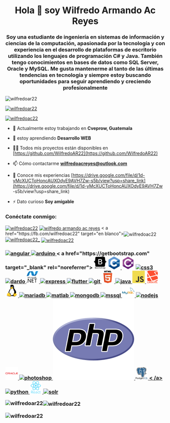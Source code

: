 <h1 align="center">Hola 👋 soy Wilfredo Armando Ac Reyes</h1>
<h3 align="center">Soy una estudiante de ingeniería en sistemas de información y ciencias de la computación, apasionada por la tecnología y con experiencia en el desarrollo de plataformas de escritorio utilizando los lenguajes de programación C# y Java. También tengo conocimientos en bases de datos como SQL Server, Oracle y MySQL. Me gusta mantenerme al tanto de las últimas tendencias en tecnología y siempre estoy buscando oportunidades para seguir aprendiendo y creciendo profesionalmente</h3>

<p align="left"> <img src="https://komarev.com/ghpvc/? nombredeusuario=wilfredoar22&label=Perfil%20views&color=0e75b6&style=flat" alt="wilfredoar22" /> </p>

<p align="left"> <a href="https://github.com/ryo-ma/github-profile-trofeo"><img src="https://github-perfil-trofeo.vercel.app /?username=wilfredoar22" alt="wilfredoar22" /></a> </p>

<p align="left"> <a href="https://twitter.com/wilfredoac22" target="blank"> <img src="https://img.shields.io/twitter/follow/wilfredoac22?logo=twitter&style=for-the-badge" alt="wilfredoac22" /></a> </p>

- 🔭 Actualmente estoy trabajando en **Cveprow, Guatemala**

- 🌱 estoy aprendiendo **Desarrollo WEB**

- 👨‍💻 Todos mis proyectos están disponibles en [https://github.com/WilfredoAR22](https://github.com/WilfredoAR22)

- 📫 Cómo contactarme **wilfredoacreyes@outlook.com**

- 📄 Conoce mis experiencias [https://drive.google.com/file/d/1d-yMcXUCToHoncAUXOdyE9AVH7Zw-s5b/view?usp=share_link](https://drive.google.com/file/d/1d-yMcXUCToHoncAUXOdyE9AVH7Zw -s5b/view?usp=share_link)

- ⚡ Dato curioso **Soy amigable**

<h3 align="left">Conéctate conmigo:</h3>
<p align="left">
<a href="https: //twitter.com/wilfredoac22" target="blank"><img align="center" src="https://raw.githubusercontent.com/rahuldkjain/github-profile-readme-generator/master/src/images/ iconos/Social/twitter.svg" alt="wilfredoac22" height="30" width="40" /></a>
<a href="https://linkedin.com/in/wilfredo armando ac reyes" target="blank"><img align="center" src="https://raw.githubusercontent.com/rahuldkjain/github- profile-readme-generator/master/src/images/icons/Social/linked-in-alt.svg" alt="wilfredo armando ac reyes" height="30" width="40" /></a> <
a href="https://fb.com/wilfredoac22" target="en blanco"><img align="center" src="https://raw.githubusercontent.com/rahuldkjain/github-profile-readme-generator/master /src/images/icons/Social/facebook.svg" alt="wilfredoac22" height="30" width="40" /></a>
<a href="https://instagram.com/wilfredoac22_" objetivo ="en blanco"><img alinear="centro" src="https://raw.githubusercontent.com/rahuldkjain/github-profile-readme-generator/master/src/images/icons/Social/instagram.svg" alt="wilfredoac22_" altura="30" ancho ="40" /></a>
<a href="https://www.youtube.com/c/wilfredoac22" target="blank"><img align="center" src="https://raw.githubusercontent.com/rahuldkjain/github-profile -readme-generator/master/src/images/icons/Social/youtube.svg" alt="wilfredoac22" height="30" width="40" /></a> </p> <h3 align="
left

" ">Idiomas y Herramientas:</h3>
<p align="left"> <a href="https://angular.io" target="_blank" rel="noreferrer"> <img src="https://angular.io/assets/images/logos /angular/angular.svg" alt="angular" ancho="40" altura="40"/> </a> <a href="https://www.arduino.cc/" target="_blank" rel ="noreferrer"> <img src="https://cdn.worldvectorlogo.com/logos/arduino-1.svg" alt="arduino" width="40" height="40"/> </a> < a href="https://getbootstrap.com" target="_blank" rel="noreferrer"> <img src="https://raw.githubusercontent.com/devicons/devicon/master/icons/bootstrap/bootstrap-plain-wordmark.svg" alt="bootstrap" width="40" height="40"/> </a> <a href="https:// www.w3schools.com/cpp/" target="_blank" rel="noreferrer"> <img src="https://raw.githubusercontent.com/devicons/devicon/master/icons/cplusplus/cplusplus-original.svg " alt="cplusplus" width="40" height="40"/> </a> <a href="https://www.w3schools.com/cs/" target="_blank" rel="noreferrer" > <img src="https://raw.githubusercontent.com/devicons/devicon/master/icons/csharp/csharp-original.svg" alt="csharp" width="40" height="40"/></a> <a href="https://www.w3schools.com/css/" target="_blank" rel="noreferrer"> <img src="https://raw.githubusercontent.com/devicons/ devicon/master/icons/css3/css3-original-wordmark.svg" alt="css3" width="40" height="40"/> </a> <a href="https://dart.dev" target="_blank" rel="noreferrer"> <img src="https://www.vectorlogo.zone/logos/dartlang/dartlang-icon.svg" alt="dardo" width="40" height="40 "/> </a> <a href="https://dotnet.microsoft.com/" target="_blank" rel="noreferrer"> <img src="https://raw.githubusercontent.com/devicons/devicon/master/icons/dot-net/dot-net-original-wordmark.svg" alt="dotnet" width="40" height="40"/> </a> <a href=" https://expressjs.com" target="_blank" rel="noreferrer"> <img src="https://raw.githubusercontent.com/devicons/devicon/master/icons/express/express-original-wordmark. svg" alt="express" width="40" height="40"/> </a> <a href="https://flutter.dev" target="_blank" rel="noreferrer"> <img src ="https://www.vectorlogo.zone/logos/flutterio/flutterio-icon.svg" alt="flutter" width="40" height="40"/> </a> <a href="https://git-scm.com/" target="_blank" rel="noreferrer"> <img src="https://www.vectorlogo.zone/logos/git-scm/git-scm-icon.svg " alt="git" ancho="40" altura="40"/> </a> <a href="https://www.w3.org/html/" target="_blank" rel="noreferrer" > <img src="https://raw.githubusercontent.com/devicons/devicon/master/icons/html5/html5-original-wordmark.svg" alt="html5" width="40" height="40"/ > </a> <a href="https://www.java.com" target="_blank" rel="noreferrer"> <img src="https://raw.githubusercontent.com/devicons/devicon/ maestro/iconos/java/java-original.svg" alt="java" ancho="40" altura="40"/> </a> <a href="https://developer.mozilla.org/en-US/docs/Web/JavaScript" target="_blank" rel= "noreferrer"> <img src="https://raw.githubusercontent.com/devicons/devicon/master/icons/javascript/javascript-original.svg" alt="javascript" width="40" height="40" /> </a> <a href="https://laravel.com/" target="_blank" rel="noreferrer"> <img src="https://raw.githubusercontent.com/devicons/devicon/ master/icons/laravel/laravel-plain-wordmark.svg" alt="laravel" width="40" height="40"/> </a> <a href="https://www.linux.org/" target="_blank" rel="noreferrer"> <img src="https://raw.githubusercontent.com/devicons/devicon/master/icons/linux/linux-original.svg" alt="linux" width="40" height="40"/> </a> <a href="https://mariadb.org/" target="_blank" rel="noreferrer"> <img src="https:// www.vectorlogo.zone/logos/mariadb/mariadb-icon.svg" alt="mariadb" width="40" height="40"/> </a> <a href="https://www.mathworks. com/" target="_blank" rel="noreferrer"> <img src="https://upload.wikimedia.org/wikipedia/commons/2/21/Matlab_Logo.png" alt="matlab" width="40 "height="40"/> </a> <a href="https://www.mongodb.com/" target="_blank" rel="noreferrer"> <img src="https://raw.githubusercontent .com/devicons/devicon/master/icons/mongodb/mongodb-original-wordmark.svg" alt="mongodb" width="40" height="40"/> </a> <a href="https:/ /www.microsoft.com/en-us/sql-server" target="_blank" rel="noreferrer"> <img src="https://www.svgrepo.com/show/303229/microsoft-sql-server -logo.svg" alt="mssql" ancho="40" altura="40"/> </a> <a href="https://www.mysql.com/" target="_blank" rel=" sin referencia"><img src="https://raw.githubusercontent.com/devicons/devicon/master/icons/mysql/mysql-original-wordmark.svg" alt="mysql" width="40" height="40"/> </a> <a href="https://nodejs.org" target="_blank" rel="noreferrer"> <img src="https://raw.githubusercontent.com/devicons/devicon/master/icons /nodejs/nodejs-original-wordmark.svg" alt="nodejs" width="40" height="40"/> </a> <a href="https://www.oracle.com/" target= "_blank" rel="noreferrer"> <img src="https://raw.githubusercontent.com/devicons/devicon/master/icons/oracle/oracle-original.svg" alt="oracle" width="40"height="40"/> </a> <a href="https://www.photoshop.com/en" target="_blank" rel="noreferrer"> <img src="https://raw. githubusercontent.com/devicons/devicon/master/icons/photoshop/photoshop-line.svg" alt="photoshop" width="40" height="40"/> </a> <a href="https:// www.php.net" target="_blank" rel="noreferrer"> <img src="https://raw.githubusercontent.com/devicons/devicon/master/icons/php/php-original.svg" alt= "php" ancho="40" altura="40"/> </a> <a href="https://www.postgresql.org" target="_blank" rel="noreferrer"> <img src="https://raw.githubusercontent.com/devicons/devicon/master/icons/postgresql/postgresql-original-wordmark.svg" alt="postgresql" width="40" height="40"/> < /a> <a href="https://www.python.org" target="_blank" rel="noreferrer"> <img src="https://raw.githubusercontent.com/devicons/devicon/master/ iconos/python/python-original.svg" alt="python" width="40" height="40"/> </a> <a href="https://reactjs.org/" target="_blank" rel="noreferrer"> <img src="https://raw.githubusercontent.com/devicons/devicon/master/icons/react/react-original-wordmark.svg" alt="react" width="40"height="40"/> </a> <a href="https://lucene.apache.org/solr/" target="_blank" rel="noreferrer"> <img src="https://www .vectorlogo.zone/logos/apache_solr/apache_solr-icon.svg" alt="solr" ancho="40" altura="40"/> </a> </p>

<p><img align="left" src="https://github-readme-stats.vercel.app/api/top-langs?username=wilfredoar22&show_icons=true&locale=en&layout=compact" alt="wilfredoar22" /> </p>

<p> <img align="center" src="https://github-readme-stats.vercel.app/api?username=wilfredoar22&show_icons=true&locale=en" alt="wilfredoar22" /> </p>

<p><img align="center" src="https://github-readme-streak-stats.herokuapp.com/?user=wilfredoar22&" alt="wilfredoar22" /></p>
